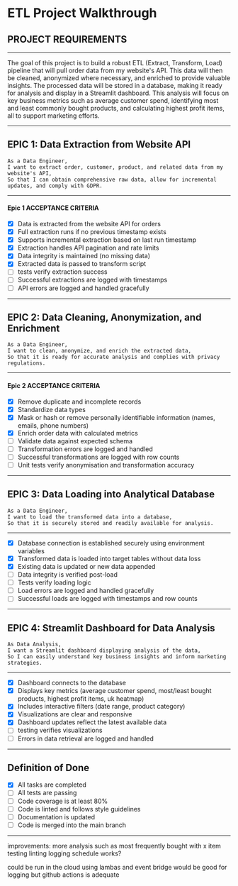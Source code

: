 # ETL Project Walkthrough

## PROJECT REQUIREMENTS
---

The goal of this project is to build a robust ETL (Extract, Transform, Load) pipeline that will pull order data from my website's API. This data will then be cleaned, anonymized where necessary, and enriched to provide valuable insights. The processed data will be stored in a database, making it ready for analysis and display in a Streamlit dashboard. This analysis will focus on key business metrics such as average customer spend, identifying most and least commonly bought products, and calculating highest profit items, all to support marketing efforts.

---

## EPIC 1: Data Extraction from Website API

```text
As a Data Engineer,
I want to extract order, customer, product, and related data from my website's API,
So that I can obtain comprehensive raw data, allow for incremental updates, and comply with GDPR.
```

---

#### Epic 1 ACCEPTANCE CRITERIA

- [x] Data is extracted from the website API for orders
- [x] Full extraction runs if no previous timestamp exists
- [x] Supports incremental extraction based on last run timestamp
- [x] Extraction handles API pagination and rate limits
- [x] Data integrity is maintained (no missing data)
- [x] Extracted data is passed to transform script 
- [ ] tests verify extraction success
- [ ] Successful extractions are logged with timestamps
- [ ] API errors are logged and handled gracefully

---

## EPIC 2: Data Cleaning, Anonymization, and Enrichment

```text
As a Data Engineer,
I want to clean, anonymize, and enrich the extracted data,
So that it is ready for accurate analysis and complies with privacy regulations.
```

---

#### Epic 2 ACCEPTANCE CRITERIA

- [x] Remove duplicate and incomplete records
- [x] Standardize data types
- [x] Mask or hash or remove personally identifiable information (names, emails, phone numbers)
- [x] Enrich order data with calculated metrics
- [ ] Validate data against expected schema
- [ ] Transformation errors are logged and handled
- [ ] Successful transformations are logged with row counts
- [ ] Unit tests verify anonymisation and transformation accuracy

---

## EPIC 3: Data Loading into Analytical Database

```text
As a Data Engineer,
I want to load the transformed data into a database,
So that it is securely stored and readily available for analysis.
```

---

- [x] Database connection is established securely using environment variables
- [x] Transformed data is loaded into target tables without data loss
- [x] Existing data is updated or new data appended
- [ ] Data integrity is verified post-load
- [ ] Tests verify loading logic
- [ ] Load errors are logged and handled gracefully
- [ ] Successful loads are logged with timestamps and row counts

---

## EPIC 4: Streamlit Dashboard for Data Analysis

```text
As Data Analysis,
I want a Streamlit dashboard displaying analysis of the data,
So I can easily understand key business insights and inform marketing strategies.
```

---

- [x] Dashboard connects to the database
- [x] Displays key metrics (average customer spend, most/least bought products, highest profit items, uk heatmap)
- [x] Includes interactive filters (date range, product category)
- [x] Visualizations are clear and responsive
- [x] Dashboard updates reflect the latest available data
- [ ] testing verifies visualizations
- [ ] Errors in data retrieval are logged and handled

---

## Definition of Done

- [x] All tasks are completed
- [ ] All tests are passing
- [ ] Code coverage is at least 80%
- [ ] Code is linted and follows style guidelines
- [ ] Documentation is updated
- [ ] Code is merged into the main branch

---


improvements:
more analysis such as most frequently bought with x item
testing
linting
logging
schedule works?


could be run in the cloud using lambas and event bridge would be good for logging but github actions is adequate
  
